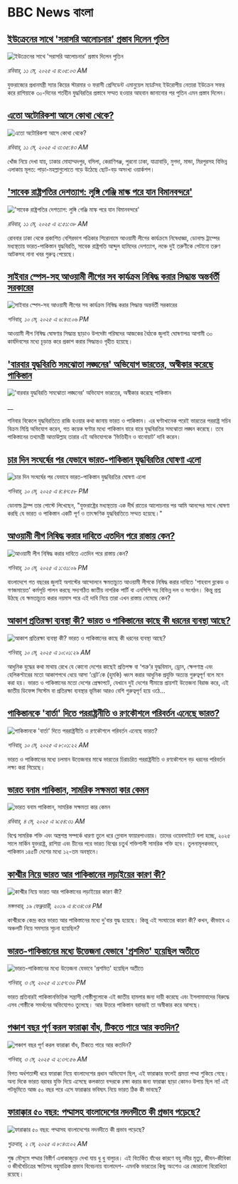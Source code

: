 # BBC News বাংলা## [ইউক্রেনের সাথে 'সরাসরি আলোচনার' প্রস্তাব দিলেন পুতিন](https://www.bbc.com/bengali/articles/c5yejz0nqp5o?at_campaign=githubrss)![ইউক্রেনের সাথে 'সরাসরি আলোচনার' প্রস্তাব দিলেন পুতিন](https://ichef.bbci.co.uk/ace/standard/240/cpsprodpb/bb90/live/39fce320-2e19-11f0-8ff1-59f5dcf8e9f5.jpg)_রবিবার, ১১ মে, ২০২৫ এ ৪:০৫:০৩ AM_যুক্তরাজ্যের প্রধানমন্ত্রী স্যার কিয়ের স্টারমার ও ফরাসী প্রেসিডেন্ট এমানুয়েল ম্যাক্রঁসহ ইউরোপীয় নেতারা ইউক্রেন সফর করে রাশিয়াকে ৩০-দিনের শর্তহীন যুদ্ধবিরতির প্রস্তাবে সম্মত হওয়ার আহবান জানানোর পর পুতিন এমন  প্রস্তাব দিলেন।## [এতো অটোরিকশা আসে কোথা থেকে?](https://www.bbc.com/bengali/articles/cpvkyr3p3xdo?at_campaign=githubrss)![এতো অটোরিকশা আসে কোথা থেকে?](https://ichef.bbci.co.uk/ace/standard/240/cpsprodpb/2aa2/live/61229820-2c23-11f0-8ff1-59f5dcf8e9f5.jpg)_রবিবার, ১১ মে, ২০২৫ এ ৩:৩৫:৪৩ AM_খোঁজ নিয়ে দেখা যায়, ঢাকার মোহাম্মদপুর, বসিলা, কেরাণিগঞ্জ, পুরনো ঢাকা, যাত্রাবাড়ি, মুগদা, মান্ডা, মিরপুরসহ বিভিন্ন এলাকায় মূলত: পাড়া-মহল্লাগুলোতে গড়ে উঠেছে ছোট-বড় অসংখ্য ওয়ার্কশপ।## ['সাবেক রাষ্ট্রপতির দেশত্যাগ: লুঙ্গি গেঞ্জি মাস্ক পরে যান বিমানবন্দরে'](https://www.bbc.com/bengali/articles/c4g25j7lrv1o?at_campaign=githubrss)!['সাবেক রাষ্ট্রপতির দেশত্যাগ: লুঙ্গি গেঞ্জি মাস্ক পরে যান বিমানবন্দরে'](https://ichef.bbci.co.uk/ace/standard/240/cpsprodpb/c8b7/live/7254d4a0-2e0d-11f0-8d5f-51735b1118ac.jpg)_রবিবার, ১১ মে, ২০২৫ এ ২:৫১:৩৮ AM_রোববার ঢাকা থেকে প্রকাশিত বেশিরভাগ পত্রিকার শিরোনামে আওয়ামী লীগের কার্যক্রমে নিষেধাজ্ঞা, ডোনাল্ড ট্রাম্পের মধ্যস্থতায় ভারত-পাকিস্তান যুদ্ধবিরতি, সাবেক রাষ্ট্রপতি আব্দুল হামিদের দেশত্যাগ, লঞ্চে দুই তরুণীকে পেটানো তরুণ আটকসহ নানা খবর গুরুত্ব পেয়েছে।## [সাইবার স্পেস-সহ আওয়ামী লীগের সব কার্যক্রম নিষিদ্ধ করার সিদ্ধান্ত অন্তর্বর্তী সরকারের](https://www.bbc.com/bengali/articles/cgj84dd075zo?at_campaign=githubrss)![সাইবার স্পেস-সহ আওয়ামী লীগের সব কার্যক্রম নিষিদ্ধ করার সিদ্ধান্ত অন্তর্বর্তী সরকারের](https://ichef.bbci.co.uk/ace/standard/240/cpsprodpb/0a81/live/4a8486f0-2dc2-11f0-b26b-ab62c890638b.jpg)_শনিবার, ১০ মে, ২০২৫ এ ৬:৪৩:০৬ PM_আওয়ামী লীগ নিষিদ্ধ ঘোষণার সিদ্ধান্ত ছাড়াও উপদেষ্টা পরিষদের আজকের বৈঠকে জুলাই ঘোষণাপত্র আগামী ৩০ কার্যদিবসের মধ্যে চূড়ান্ত করে প্রকাশ করার সিদ্ধান্তও গৃহীত হয়েছে।## ['বারবার যুদ্ধবিরতি সমঝোতা লঙ্ঘনের' অভিযোগ ভারতের, অস্বীকার করেছে পাকিস্তান](https://www.bbc.co.uk/bengali/live/c98pyl4246et?at_campaign=githubrss)!['বারবার যুদ্ধবিরতি সমঝোতা লঙ্ঘনের' অভিযোগ ভারতের, অস্বীকার করেছে পাকিস্তান](https://ichef.bbci.co.uk/ace/standard/240/cpsprodpb/6a19/live/b6f6fca0-2dd1-11f0-b26b-ab62c890638b.jpg)__শনিবার বিকেলে যুদ্ধবিরতিতে রাজি হওয়ার কথা জানায় ভারত ও পাকিস্তান। এর ঘণ্টাখানেক পরেই ভারতের পররাষ্ট্র সচিব বিক্রম মিশ্রি অভিযোগ করেন, গত কয়েক ঘণ্টার মধ্যে পাকিস্তান বারে বারে যুদ্ধবিরতির সমঝোতা লঙ্ঘন করেছে। তবে পাকিস্তানের তথ্যমন্ত্রী আত্তাউল্লাহ তারার এই অভিযোগকে ‘ভিত্তিহীন ও বানোয়াট’ দাবি করেন।## [চার দিন সংঘর্ষের পর যেভাবে ভারত-পাকিস্তান যুদ্ধবিরতির ঘোষণা এলো](https://www.bbc.com/bengali/articles/cvgvlqqwxg2o?at_campaign=githubrss)![চার দিন সংঘর্ষের পর যেভাবে ভারত-পাকিস্তান যুদ্ধবিরতির ঘোষণা এলো](https://ichef.bbci.co.uk/ace/standard/240/cpsprodpb/acd9/live/a3d54610-2db1-11f0-b26b-ab62c890638b.jpg)_শনিবার, ১০ মে, ২০২৫ এ ৪:৪৭:৫৮ PM_ডোনাল্ড ট্রাম্প তার পোস্টে লিখেছেন, "যুক্তরাষ্ট্রের মধ্যস্থতায় এক দীর্ঘ রাতের আলোচনার পর আমি আনন্দের সাথে ঘোষণা করছি যে ভারত ও পাকিস্তান একটি পূর্ণ ও তাৎক্ষণিক যুদ্ধবিরতিতে সম্মত হয়েছে।"## [আওয়ামী লীগ নিষিদ্ধ করার দাবিতে এতদিন পরে রাস্তায় কেন?](https://www.bbc.com/bengali/articles/c706w6g0x8zo?at_campaign=githubrss)![আওয়ামী লীগ নিষিদ্ধ করার দাবিতে এতদিন পরে রাস্তায় কেন?](https://ichef.bbci.co.uk/ace/standard/240/cpsprodpb/81fc/live/b2b71cc0-2d94-11f0-a1d5-03cc47d2c74e.jpg)_শনিবার, ১০ মে, ২০২৫ এ ১:৩১:০৯ PM_বাংলাদেশে গত বছরের জুলাই অগাস্টের আন্দোলনে ক্ষমতাচ্যুত আওয়ামী লীগকে নিষিদ্ধ করার দাবিতে 'শাহবাগ ব্লকেড ও গণজমায়েত' কর্মসূচি পালন করছে সদ্যগঠিত জাতীয় নাগরিক পার্টি বা এনসিপি সহ বিভিন্ন দল ও সংগঠন। কিন্তু প্রশ্ন উঠছে যে ক্ষমতাচ্যুত করার নয়মাস পরে এই দাবি নিয়ে তারা এখন রাস্তায় নেমেছে কেন?## [আকাশ প্রতিরক্ষা ব্যবস্থা কী? ভারত ও পাকিস্তানের কাছে কী ধরনের ব্যবস্থা আছে?](https://www.bbc.com/bengali/articles/cq54ez36zd8o?at_campaign=githubrss)![আকাশ প্রতিরক্ষা ব্যবস্থা কী? ভারত ও পাকিস্তানের কাছে কী ধরনের ব্যবস্থা আছে?](https://ichef.bbci.co.uk/ace/standard/240/cpsprodpb/1af9/live/8399bf80-2d6a-11f0-8ff1-59f5dcf8e9f5.jpg)_শনিবার, ১০ মে, ২০২৫ এ ১০:০১:২৯ AM_আধুনিক যুদ্ধের কথা মাথায় রেখে যে কোনো দেশের কাছেই প্রতিপক্ষ বা ‘শত্রু’র যুদ্ধবিমান, ড্রোন, ক্ষেপণাস্ত্র এবং হেলিকপ্টারের মতো আকাশপথে ধেয়ে আসা ‘থ্রেট’কে (হুমকি) ধ্বংস করার আধুনিক প্রযুক্তি অত্যন্ত গুরুত্বপূর্ণ বলে মনে করা হয়। ভারত ও পাকিস্তানের মতো দেশের প্রেক্ষাপটে, যেখানে দুই দেশের সীমান্তে প্রায়শই উত্তেজনা বিরাজ করে, এই জাতীয় ডিফেন্স সিস্টেম বা প্রতিরক্ষা ব্যবস্থার ভূমিকা আরও বেশি গুরুত্বপূর্ণ হয়ে ওঠে...## [পাকিস্তানকে 'বার্তা' দিতে পররাষ্ট্রনীতি ও রণকৌশলে পরিবর্তন এনেছে ভারত?](https://www.bbc.com/bengali/articles/cgegd4jdv73o?at_campaign=githubrss)![পাকিস্তানকে 'বার্তা' দিতে পররাষ্ট্রনীতি ও রণকৌশলে পরিবর্তন এনেছে ভারত?](https://ichef.bbci.co.uk/ace/standard/240/cpsprodpb/976e/live/17fc18b0-2cdc-11f0-8f57-b7237f6a66e6.jpg)_শনিবার, ১০ মে, ২০২৫ এ ৮:০১:২২ AM_ভারত ও পাকিস্তানের মধ্যে চলমান উত্তেজনার মাঝে ভারতের চিরাচরিত পররাষ্ট্রনীতি ও রণকৌশলে বড় ধরনের পরিবর্তন লক্ষ্য করা গিয়েছে।## [ভারত বনাম পাকিস্তান, সামরিক সক্ষমতা কার কেমন ](https://www.bbc.com/bengali/articles/c62gm3y9dl1o?at_campaign=githubrss)![ভারত বনাম পাকিস্তান, সামরিক সক্ষমতা কার কেমন ](https://ichef.bbci.co.uk/ace/standard/240/cpsprodpb/b45e/live/e470bad0-268e-11f0-b26b-ab62c890638b.jpg)_রবিবার, ৪ মে, ২০২৫ এ ৯:৫৪:৩১ AM_বিশ্বে সামরিক শক্তি এবং অস্ত্রশস্ত্র সম্পর্কে ধারণা তুলে ধরে গ্লোবাল ফায়ারপাওয়ার। তাদের ওয়েবসাইটে বলা হচ্ছে, ২০২৫ সালে মার্কিন যুক্তরাষ্ট্র, রাশিয়া এবং চীনের পরে ভারত বিশ্বের চতুর্থ শক্তিশালী সামরিক শক্তি হবে। তুলনামূলকভাবে, পাকিস্তান ১৪৫টি দেশের মধ্যে ১২-তম অবস্থানে।## [কাশ্মীর নিয়ে ভারত আর পাকিস্তানের লড়াইয়ের কারণ কী?](https://www.bbc.com/bengali/news-47292738?at_campaign=githubrss)![কাশ্মীর নিয়ে ভারত আর পাকিস্তানের লড়াইয়ের কারণ কী?](https://ichef.bbci.co.uk/ace/standard/240/cpsprodpb/E2EA/production/_105709085__105648048_hi052329226.jpg)_মঙ্গলবার, ১৯ ফেব্রুয়ারী, ২০১৯ এ ৪:৩৪:৩৪ PM_কাশ্মীরকে কেন্দ্র করে ভারত আর পাকিস্তানের মধ্যে দু'বার যুদ্ধ হয়েছে। কিন্তু এই সংঘাতের কারণ কী? কখন, কীভাবে এ অঞ্চলটি নিয়ে সমস্যার সূচনা হয়েছিল?## [ভারত-পাকিস্তানের মধ্যে উত্তেজনা যেভাবে 'প্রশমিত' হয়েছিল অতীতে](https://www.bbc.com/bengali/articles/c3v9qwpn4dko?at_campaign=githubrss)![ভারত-পাকিস্তানের মধ্যে উত্তেজনা যেভাবে 'প্রশমিত' হয়েছিল অতীতে](https://ichef.bbci.co.uk/ace/standard/240/cpsprodpb/16bf/live/62bfada0-2802-11f0-8c66-ebf25fc2cfef.jpg)_শনিবার, ৩ মে, ২০২৫ এ ১:৫৭:৩০ PM_ভারত প্রতিবারই পাকিস্তানভিত্তিক সন্ত্রাসী গোষ্ঠীগুলোকে এই জাতীয় হামলার জন্য দায়ী করেছে এবং ইসলামাবাদের বিরুদ্ধে এসব গোষ্ঠীকে সমর্থনের অভিযোগও তুলেছে। আর উত্তরে পাকিস্তান বরাবরই তা অস্বীকার করে আসছে।## [পঞ্চাশ বছর পূর্ণ করল ফারাক্কা বাঁধ, টিকতে পারে আর কতদিন?](https://www.bbc.com/bengali/articles/cly1j90y6dvo?at_campaign=githubrss)![পঞ্চাশ বছর পূর্ণ করল ফারাক্কা বাঁধ, টিকতে পারে আর কতদিন?](https://ichef.bbci.co.uk/ace/standard/240/cpsprodpb/9f66/live/07258490-266f-11f0-af27-090e238d1774.jpg)_শনিবার, ৩ মে, ২০২৫ এ ২:৩৭:৫৬ AM_বিগত অর্ধশতাব্দী ধরে ফারাক্কা নিয়ে বাংলাদেশের প্রধান অভিযোগ ছিল, এই ফারাক্কার ফলেই প্রমত্তা পদ্মা শুকিয়ে গেছে। অন্য দিকে  ভারত বরাবর যুক্তি দিয়ে এসেছে কলকাতা বন্দরকে রক্ষা করার জন্য ফারাক্কা ছাড়া কোনও উপায় ছিল না! এই পটভূমিতে আজ ৫০ বছর পরে এসে ফারাক্কার ভবিষ্যৎ নিয়ে ভারত ঠিক কী ভাবছে?## [ফারাক্কার ৫০ বছর: পদ্মাসহ বাংলাদেশের নদনদীতে কী প্রভাব পড়েছে? ](https://www.bbc.com/bengali/articles/cedy72927lyo?at_campaign=githubrss)![ফারাক্কার ৫০ বছর: পদ্মাসহ বাংলাদেশের নদনদীতে কী প্রভাব পড়েছে? ](https://ichef.bbci.co.uk/ace/standard/240/cpsprodpb/b0b8/live/a824b9b0-26c4-11f0-8c66-ebf25fc2cfef.jpg)_শুক্রবার, ২ মে, ২০২৫ এ ৮:৪৩:০২ AM_শুষ্ক মৌসুমে পদ্মার বিস্তীর্ণ এলাকাজুড়ে দেখা যায় ধু ধু বালুচর। এই বিতর্কিত বাঁধের কারণে বহু নদীর মৃত্যু, জীবন-জীবিকা ও জীববৈচিত্রের ক্ষতিসহ বহুমাত্রিক প্রভাব বিবেচনায় বাংলাদেশ- এমনকি ভারতের কিছু অংশেও এর জোরালো বিরোধিতা রয়েছে।